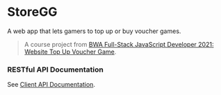 # StoreGG

A web app that lets gamers to top up or buy voucher games.

> A course project from [BWA Full-Stack JavaScript Developer 2021: Website Top Up Voucher Game](https://buildwithangga.com/kelas/full-stack-javascript-developer-2021-website-top-up-voucher-game).

### RESTful API Documentation

See [Client API Documentation](https://documenter.getpostman.com/view/9718150/2s8YzUwLxF).
